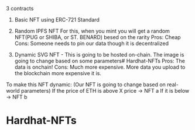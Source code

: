 3 contracts

1. Basic NFT using ERC-721 Standard
2. Random IPFS NFT
For this, when you mint you will get a random NFT(PUG or SHIBA, or ST. BENARD) besed on the rarity
Pros: Cheap
Cons: Someone needs to pin our data though it is decentralized


3. Dynamic SVG NFT - This is going to be hosted on-chain. The image is going to change based on some parameters# Hardhat-NFTs
Pros: The data is onchain!
Cons: Much more expensive. More data you upload to the blockchain more expensive it is.

To make this NFT dynamic: (Our NFT is going to change based on real-world parameters)
If the price of ETH is above X price -> NFT a
If it is below -> NFT b
# Hardhat-NFTs

